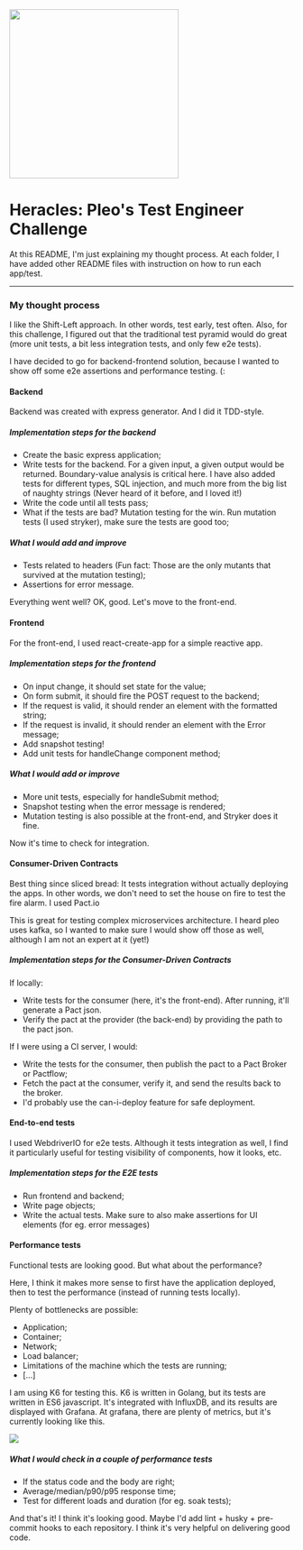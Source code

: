 <img src="https://upload.wikimedia.org/wikipedia/commons/4/48/Twelve_Labours_Altemps_Inv8642.jpg" height="300px"/>

# Heracles: Pleo's Test Engineer Challenge

At this README, I'm just explaining my thought process. At each folder, I have added other README files with instruction on how to run each app/test.

____________________________________

### My thought process

I like the Shift-Left approach. In other words, test early, test often. Also, for this challenge, I figured out that the traditional test pyramid would do great (more unit tests, a bit less integration tests, and only few e2e tests).

I have decided to go for backend-frontend solution, because I wanted to show off some e2e assertions and performance testing. (:

#### Backend

Backend was created with express generator. And I did it TDD-style.

##### Implementation steps for the backend
- Create the basic express application;
- Write tests for the backend. For a given input, a given output would be returned. Boundary-value analysis is critical here. I have also added tests for different types, SQL injection, and much more from the big list of naughty strings (Never heard of it before, and I loved it!)
- Write the code until all tests pass;
- What if the tests are bad? Mutation testing for the win. Run mutation tests (I used stryker), make sure the tests are good too;

##### What I would add and improve
- Tests related to headers (Fun fact: Those are the only mutants that survived at the mutation testing);
- Assertions for error message.

Everything went well? OK, good. Let's move to the front-end.

#### Frontend

For the front-end, I used react-create-app for a simple reactive app.

##### Implementation steps for the frontend
- On input change, it should set state for the value;
- On form submit, it should fire the POST request to the backend;
- If the request is valid, it should render an element with the formatted string;
- If the request is invalid, it should render an element with the Error message;
- Add snapshot testing!
- Add unit tests for handleChange component method;

##### What I would add or improve
- More unit tests, especially for handleSubmit method;
- Snapshot testing when the error message is rendered;
- Mutation testing is also possible at the front-end, and Stryker does it fine.

Now it's time to check for integration.

#### Consumer-Driven Contracts

Best thing since sliced bread: It tests integration without actually deploying the apps. In other words, we don't need to set the house on fire to test the fire alarm. I used Pact.io

This is great for testing complex microservices architecture. I heard pleo uses kafka, so I wanted to make sure I would show off those as well, although I am not an expert at it (yet!)

##### Implementation steps for the Consumer-Driven Contracts

If locally:
- Write tests for the consumer (here, it's the front-end). After running, it'll generate a Pact json.
- Verify the pact at the provider (the back-end) by providing the path to the pact json.

If I were using a CI server, I would:
- Write the tests for the consumer, then publish the pact to a Pact Broker or Pactflow;
- Fetch the pact at the consumer, verify it, and send the results back to the broker.
- I'd probably use the can-i-deploy feature for safe deployment.

#### End-to-end tests

I used WebdriverIO for e2e tests. Although it tests integration as well, I find it particularly useful for testing visibility of components, how it looks, etc.

##### Implementation steps for the E2E tests

- Run frontend and backend;
- Write page objects;
- Write the actual tests. Make sure to also make assertions for UI elements (for eg. error messages)


#### Performance tests

Functional tests are looking good. But what about the performance?

Here, I think it makes more sense to first have the application deployed, then to test the performance (instead of running tests locally).
 
Plenty of bottlenecks are possible:
- Application;
- Container;
- Network;
- Load balancer;
- Limitations of the machine which the tests are running;
- [...]

I am using K6 for testing this. K6 is written in Golang, but its tests are written in ES6 javascript.
It's integrated with InfluxDB, and its results are displayed with Grafana. At grafana, there are plenty of metrics, but it's currently looking like this.

<img src="https://lukaruna.s3.us-east-2.amazonaws.com/1m-1k-ping.png"/>

##### What I would check in a couple of performance tests
- If the status code and the body are right;
- Average/median/p90/p95 response time;
- Test for different loads and duration (for eg. soak tests);


And that's it! I think it's looking good. Maybe I'd add lint + husky + pre-commit hooks to each repository. I think it's very helpful on delivering good code.


